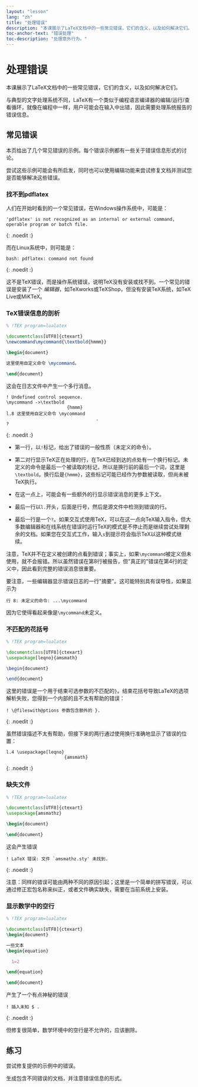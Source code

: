 ```yaml
---
layout: "lesson"
lang: "zh"
title: "处理错误"
description: "本课展示了LaTeX文档中的一些常见错误，它们的含义，以及如何解决它们。"
toc-anchor-text: "错误处理"
toc-description: "处理意外行为。"
---
```


# 处理错误

<span
  class="summary">本课展示了LaTeX文档中的一些常见错误，它们的含义，以及如何解决它们。</span>

与典型的文字处理系统不同，LaTeX有一个类似于编程语言编译器的编辑/运行/查看循环，就像在编程中一样，用户可能会在输入中出错，因此需要处理系统报告的错误信息。

## 常见错误

本页给出了几个常见错误的示例。每个错误示例都有一些关于错误信息形式的讨论。

尝试这些示例可能会有所启发，同时也可以使用编辑功能来尝试修复文档并测试您是否能够解决这些错误。

### 找不到pdflatex

人们在开始时看到的一个常见错误，在Windows操作系统中，可能是：

```
'pdflatex' is not recognized as an internal or external command,
operable program or batch file.
```
{: .noedit :}

而在Linux系统中，则可能是：

```
bash: pdflatex: command not found
```
{: .noedit :}

这不是TeX错误，而是操作系统错误，说明TeX没有安装或找不到。一个常见的错误是安装了一个 _编辑器_，如TeXworks或TeXShop，但没有安装TeX系统，如TeX Live或MiKTeX。

### TeX错误信息的剖析

```latex
% !TEX program=lualatex

\documentclass[UTF8]{ctexart}
\newcommand\mycommand{\textbold{hmmm}}

\begin{document}

这里使用自定义命令 \mycommand。

\end{document}
```

这会在日志文件中产生一个多行消息。

```
! Undefined control sequence.
\mycommand ->\textbold 
                       {hmmm}
l.8 这里使用自定义命令 \mycommand
                                  .
? 
```
{: .noedit :}

* 第一行，以`!`标记，给出了错误的一般性质（未定义的命令）。
* 第二对行显示TeX正在处理的行，在TeX已经到达的点处有一个换行标记。未定义的命令是最后一个被读取的标记，所以是换行前的最后一个词，这里是`\textbold`。换行后是`{hmmm}`，这些标记可能已经作为参数被读取，但尚未被TeX执行。
* 在这一点上，可能会有一些额外的行显示错误消息的更多上下文。
* 最后一行以`l.`开头，后面是行号，然后是源文件中检测到错误的行。

* 最后一行是一个`?`。如果交互式使用TeX，可以在这一点向TeX输入指令，但大多数编辑器和在线系统在错误时运行TeX的模式是不停止而是继续尝试处理剩余的文档。如果您在交互式工作，输入`s`到提示符会指示TeX以这种模式继续。

注意，TeX并不在定义被创建的点看到错误；事实上，如果`\mycommand`被定义但未使用，就不会报错。所以虽然错误在第8行被报告，但"真正的"错误在第4行的定义中，因此看到完整的错误消息很重要。

要注意，一些编辑器显示错误日志的一行"摘要"。这可能特别具有误导性，如果显示为

`行 8: 未定义的命令: ...\mycommand`

因为它使得看起来像是`\mycommand`未定义。

### 不匹配的花括号

```latex
% !TEX program=lualatex

\documentclass[UTF8]{ctexart}
\usepackage[leqno}{amsmath}

\begin{document}

\end{document}
```

这里的错误是一个用于结束可选参数的不匹配的`}`。结束花括号导致LaTeX的选项解析失败，您得到一个内部的且不太有帮助的错误：

```
! \@fileswith@ptions 参数包含额外的 }.
```
{: .noedit :}

虽然错误描述不太有帮助，但接下来的两行通过使用换行准确地显示了错误的位置：

```
l.4 \usepackage[leqno}
                      {amsmath}
```
{: .noedit :}

### 缺失文件

```latex
% !TEX program=lualatex

\documentclass[UTF8]{ctexart}
\usepackage{amsmathz}

\begin{document}

\end{document}
```

这会产生错误

```
! LaTeX 错误: 文件 `amsmathz.sty' 未找到.
```
{: .noedit :}

注意：同样的错误可能由两种不同的原因引起；这里是一个简单的拼写错误，可以通过修正宏包名称来纠正，或者文件确实缺失，需要在当前系统上安装。

### 显示数学中的空行

```latex
% !TEX program=lualatex

\documentclass[UTF8]{ctexart}
\begin{document}

一些文本
\begin{equation}

  1=2

\end{equation}

\end{document}
```

产生了一个有点神秘的错误

```
! 插入未知 $ .
```
{: .noedit :}

但修复很简单，数学环境中的空行是不允许的，应该删除。

## 练习

尝试修复提供的示例中的错误。

生成包含不同错误的文档，并注意错误信息的形式。

<script>
  window.addEventListener('load', function(){
      if(editors['pre2'] != null) editors['pre2'].moveCursorTo(3, 31, false);
      if(editors['pre4'] != null) editors['pre4'].moveCursorTo(3, 18, false);
      if(editors['pre7'] != null) editors['pre7'].moveCursorTo(3  , 20, false);
      if(editors['pre9'] != null) editors['pre9'].moveCursorTo(7, 0, false);
  }, false);
</script>
